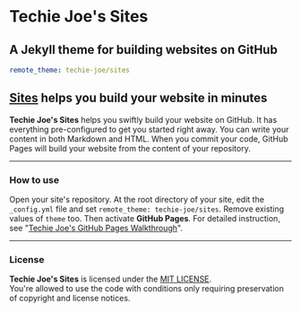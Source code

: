 # Techie Joe's Sites

A Jekyll theme for building websites on GitHub
---

```yml
remote_theme: techie-joe/sites
```

[Sites](//techie-joe.github.io/sites/) helps you build your website in minutes
---

**Techie Joe's Sites** helps you swiftly build your website on GitHub. It has everything pre-configured to get you started right away. You can write your content in both Markdown and HTML. When you commit your code, GitHub Pages will build your website from the content of your repository.

---

### How to use

Open your site's repository. At the root directory of your site, edit the `_config.yml` file and set `remote_theme: techie-joe/sites`. Remove existing values of `theme` too. Then activate **GitHub Pages**. For detailed instruction, see "[Techie Joe's GitHub Pages Walkthrough](https://techie-joe.github.io/library/github-pages/)".

---
### License

**Techie Joe's Sites** is licensed under the [MIT LICENSE](//github.com/techie-joe/sites/blob/main/LICENSE).  
You're allowed to use the code with conditions only requiring preservation of copyright and license notices.
